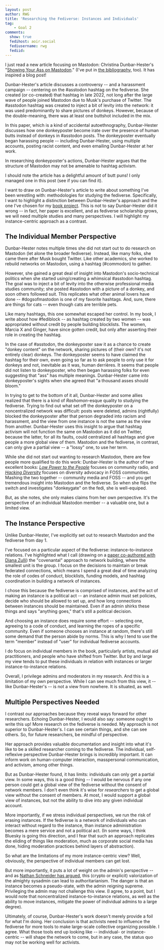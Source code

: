 ```yaml
---
layout: post
author: RWG
title: 'Researching the Fediverse: Instances and Individuals'
tag:
    - Goal 2
comments: 
  show: true
  fedihost: aoir.social
  fediusername: rwg
  fediid:
---
```


I just read a new article focusing on Mastodon: Christina Dunbar-Hester's "[Showing Your Ass on Mastodon](https://firstmonday.org/ojs/index.php/fm/article/view/13367/11436)." (I've put in [the bibliography](/bib.html), too). It has inspired a blog post!

Dunbar-Hester's article discusses a controversy -- and a harassment campaign -- centering on the #asstodon hashtag on the fediverse. She created (or co-created) that hashtag in late 2022, not long after the large wave of people joined Mastodon due to Musk's purchase of Twitter. The #asstodon hashtag was created to inject a bit of levity into the network: it was used predominantly to share pictures of donkeys. However, because of the double-meaning, there was at least one buttshot included in the mix.

In this paper, which is a kind of accidental autoethnography, Dunbar-Hester discusses how one donkeyposter become irate over the presence of human butts instead of donkeys in #asstodon posts. The donkeyposter eventually began harassing people -- including Dunbar-Hester, using multiple accounts, posting racist content, and even emailing Dunbar-Hester at her work.

In researching donkeyposter's actions, Dunbar-Hester argues that the structure of Mastodon may not be amenable to hashtag activism.

I should note the article has a delightful amount of butt puns! I only managed one in this post (see if you can find it).

I want to draw on Dunbar-Hester's article to write about something I've been wrestling with: methodologies for studying the fediverse. Specifically, I want to highlight a distinction between Dunbar-Hester's approach and the one I've chosen for my [book project](/2024/02/11/Move-Slowy-Preview.html). This is not to say Dunbar-Hester did it wrong -- in fact, her paper is excellent, and as fediverse scholarship grows, we will need multiple studies and many perspectives. I will highlight my instance-centric approach as a contrast.

<!-- more -->

## The Individual Member Perspective
Dunbar-Hester notes multiple times she did not start out to do research on Mastodon (let alone the broader fediverse). Instead, like many folks, she came there after Musk bought Twitter. Like other academics, she worked to rebuild networks on Mastodon, using a hashtag (#commodon) to gather.

However, she gained a great deal of insight into Mastodon's socio-technical politics when she started using/creating a whimsical #asstodon hashtag. The goal was to inject a bit of levity into the otherwise professional media studies community; she posted #asstodon with a picture of a donkey, and soon others followed suit. This replicates what other animal lovers have done -- #dogsofmastodon is one of my favorite hashtags. And, sure, there are things for cats -- even though cats are terrible pets.

Like many hashtags, this one somewhat escaped her control. In my book, I write about how #fediblock -- as hashtag created by two women -- was appropriated without credit by people building blocklists. The women, Marcia X and Ginger, have since gotten credit, but only after asserting their role in creating the hashtag.

In the case of #asstodon, the donkeyposter saw it as a chance to create "donkey content" on the network, sharing pictures of (their own? it's not entirely clear) donkeys. The donkeyposter seems to have claimed the hashtag for their own, even going so far as to ask people to only use it for donkeys and not, inevitable as it was, human derrières. It seems that people did not listen to donkeyposter, who then began harassing folks for even suggesting that "ass" has multiple meanings. Dunbar-Hester came into donkeyposter's sights when she agreed that "a thousand asses should bloom."

In trying to get to the bottom of it all, Dunbar-Hester and some allies realized that there is a kind of _Rashomon_-esque quality to studying the fediverse. Trying to find out what set off the donkeyposter on a noncentralized network was difficult: posts were deleted, admins (rightfully) blocked the donkeyposter after that person degraded into racism and harassment, and the view from one instance is not the same as the view from another. Dunbar-Hester uses this insight to argue that hashtag activism will not function the same on Mastodon as it did on Twitter, because the latter, for all its faults, could centralized all hashtags and give people a more global view of them. Mastodon and the fediverse, in contrast, can only give a partial view -- a "lossy" one, to use her term.

While she did not start out wanting to research Mastodon, there are few people more qualified to do this work: Dunbar-Hester is the author of two excellent books: _[Low Power to the People](https://mitpress.mit.edu/9780262534765/low-power-to-the-people/)_ focuses on community radio, and _[Hacking Diversity](https://press.princeton.edu/books/hardcover/9780691182070/hacking-diversity)_ focuses on diversity advocacy in FOSS communities. Mashing the two together -- community media and FOSS -- and you get tremendous insight into Mastodon and the fediverse. So when she flips the switch and investigates "donkeygate" on the fedi, she is well-equiped.

But, as she notes, she only makes claims from her own perspective. It's the perspective of an individual Mastodon member -- a valuable one, but a limited view.

## The Instance Perspective
Unlike Dunbar-Hester, I've explicitly set out to research Mastodon and the fediverse from day 1.

I've focused on a particular aspect of the fediverse: instance-to-instance relations. I've highlighted what I call (drawing on a [paper co-authored with Diana Zulli](https://www.tandfonline.com/doi/full/10.1080/1369118X.2022.2147400)) the "covenantal" approach to network building, where the smallest unit is the group. I focus on the decisions to maintain or break federated connections, which means I spend a great deal of time analyzing the role of codes of conduct, blocklists, funding models, and hashtag coordination in building a network of instances.

I chose this because the fediverse is comprised of instances, and the act of making an instance is a political act -- an instance admin must set policies, decide who should be allowed to set up, and how long connections between instances should be maintained. Even if an admin shirks these things and says "anything goes," that's still a political decision.

And choosing an instance does require some effort -- selecting one, agreeing to a code of conduct, and learning the ropes of a specific community. Even if someone chooses an instance at random, there's still some demand that the person abide by norms. This is why I tend to use the term "member" instead of "user" for individual fediverse accounts.

I do focus on individual members in the book, particularly artists, mutual aid practitioners, and people who have shifted from Twitter. But by and large my view tends to put these individuals in relation with instances or larger instance-to-instance relations.

Overall, I privilege admins and moderators in my research. And this is a limitation of my own perspective. While I can see much from this view, it -- like Dunbar-Hester's -- is not a view from nowhere. It is situated, as well.

## Multiple Perspectives Needed
I contrast our approaches because they reveal ways forward for other researchers. Echoing Dunbar-Hester, I would also say: someone ought to write this up! More research on the fediverse is needed. My approach is not superior to Dunbar-Hester's. I can see certain things, and she can see others. So, for future researchers, be mindful of perspective.

Her approach provides valuable documentation and insight into what it's like to be a skilled researcher coming to the fediverse. The individual, self-reflexive perspective Dunbar-Hester brings is incredibly important. It can inform work on human-computer interaction, masspersonal communication, and activism, among other things.

But as Dunbar-Hester found, it has limits: individuals can only get a partial view. In some ways, this is a good thing -- I would be nervous if any one person could get a global view of the fediverse without the consent of network members. I don't even think it's wise for _researchers_ to get a global view without the consent of members. At most, I would support a global view of instances, but not the ability to dive into any given individual account.

More importantly, if we stress individual perspectives, we run the risk of erasing instances. If the fediverse is a network of individuals who can interact without regard to the instance, than instance administration becomes a mere service and not a political act. (In some ways, I think Bluesky is going this direction, and I fear that such an approach replicates the eliding of things like moderation, much as corporate social media has done, hiding moderation practices behind layers of abstraction).

So what are the limitations of my more instance-centric view? Well, obviously, the perspective of individual members can get lost.

But more importantly, it puts a lot of weight on the admin's perspective -- and as [Nathan Schneider has argued](https://www.ucpress.edu/book/9780520393943/governable-spaces), this (crypto or explicit) valorization of the almighty sysadmin can lead to authoritarianism. The danger is that an instance becomes a pseudo-state, with the admin reigning supreme. Privileging the admin may not challenge this view. (I agree, to a point, but I would note that noncentralized instance-to-instance relations, as well as the ability to move instances, mitigate the power of individual admins to a large degree).

Ultimately, of course, Dunbar-Hester's work doesn't merely provide a foil for what I'm doing. Her conclusion is that activists need to influence the fediverse for more tools to make large-scale collective organizing possible. I agree. What those tools end up looking like -- individual- or instance-centric -- will shape the network to come, but in any case, the status quo may not be working well for activists.



